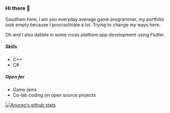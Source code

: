 ### Hi there 👋

Gaudham here, I am you everyday average game programmer, my portfolio look empty because I procrastinate a lot. Trying to change my ways here.

Oh and I also dabble in some cross platfrom app development using Flutter.
##### Skills
- C++
- C#

##### Open for
- Game jams
- Co-lab coding on open source projects

[![Anurag's github stats](https://github-readme-stats.vercel.app/api?username=thorx2&show_icons=true&theme=radical)](https://github.com/anuraghazra/github-readme-stats)
<!--
**thorx2/thorx2** is a ✨ _special_ ✨ repository because its `README.md` (this file) appears on your GitHub profile.

Here are some ideas to get you started:

- 🔭 I’m currently working on ...
- 🌱 I’m currently learning ...
- 👯 I’m looking to collaborate on ...
- 🤔 I’m looking for help with ...
- 💬 Ask me about ...
- 📫 How to reach me: ...
- 😄 Pronouns: ...
- ⚡ Fun fact: ...

Title image credits:<br>
_Image by <a href="https://pixabay.com/users/pinwhalestock-13691058/?utm_source=link-attribution&amp;utm_medium=referral&amp;utm_campaign=image&amp;utm_content=4518354">Kevin Sanderson</a> from <a href="https://pixabay.com/?utm_source=link-attribution&amp;utm_medium=referral&amp;utm_campaign=image&amp;utm_content=4518354">Pixabay</a>_

-->
